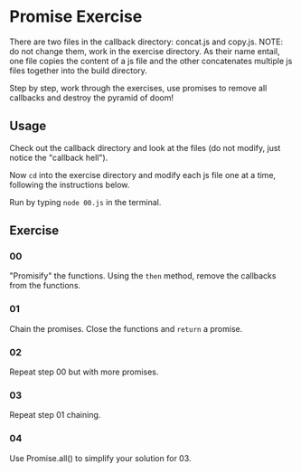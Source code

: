 # Promise Exercise

There are two files in the callback directory: concat.js and copy.js. NOTE: do not change them, work in the exercise directory. As their name entail, one file copies the content of a js file and the other concatenates multiple js files together into the build directory.

Step by step, work through the exercises, use promises to remove all callbacks and destroy the pyramid of doom!

## Usage

Check out the callback directory and look at the files (do not modify, just notice the "callback hell").

Now `cd` into the exercise directory and modify each js file one at a time, following the instructions below.

Run by typing `node 00.js` in the terminal.

## Exercise

### 00

"Promisify" the functions. Using the `then` method, remove the callbacks from the functions.

### 01

Chain the promises. Close the functions and `return` a promise.

### 02

Repeat step 00 but with more promises.

### 03

Repeat step 01 chaining.

### 04

Use Promise.all() to simplify your solution for 03.
